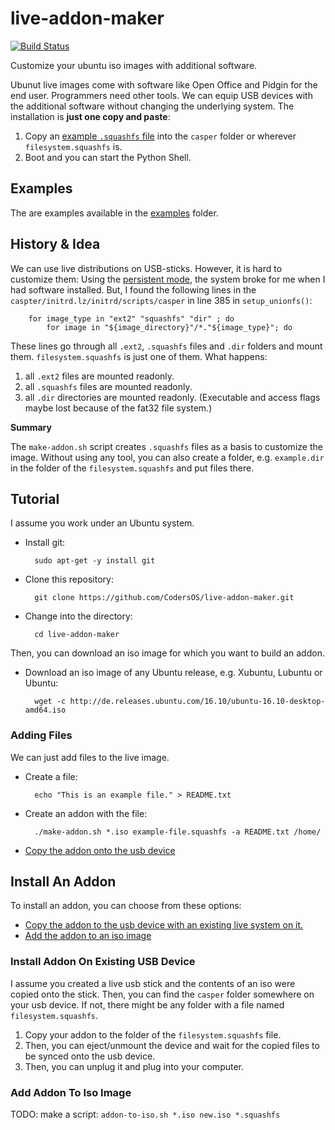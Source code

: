 live-addon-maker
================

[![Build Status](https://travis-ci.org/CodersOS/live-addon-maker.svg?branch=master)](https://travis-ci.org/CodersOS/live-addon-maker)

Customize your ubuntu iso images with additional software.

Ubunut live images come with software like Open Office and Pidgin for the end user.
Programmers need other tools.
We can equip USB devices with the additional software without changing the underlying system.
The installation is **just one copy and paste**:  

1. Copy an [example `.squashfs` file](examples) into the `casper` folder or wherever `filesystem.squashfs` is.
2. Boot and you can start the Python Shell.

Examples
--------

The are examples available in the [examples](examples#readme) folder.

History & Idea
--------------

We can use live distributions on USB-sticks. However, it is hard to customize them:
Using the [persistent mode](https://help.ubuntu.com/community/LiveCD/Persistence),
the system broke for me when I had software installed.
But, I found the following lines in the `caspter/initrd.lz/initrd/scripts/casper` in line 385 in `setup_unionfs()`:
```
    for image_type in "ext2" "squashfs" "dir" ; do
        for image in "${image_directory}"/*."${image_type}"; do
```
These lines go through all `.ext2`, `.squashfs` files and `.dir` folders and mount them.
`filesystem.squashfs` is just one of them. What happens:

1. all `.ext2` files are mounted readonly.
2. all `.squashfs` files are mounted readonly.
3. all `.dir` directories are mounted readonly. (Executable and access flags maybe lost because of the fat32 file system.)

**Summary**  

The `make-addon.sh` script creates `.squashfs` files as a basis to customize the image.
Without using any tool, you can also create a folder, e.g. `example.dir` in the folder of the `filesystem.squashfs` and put files there.

Tutorial
--------

I assume you work under an Ubuntu system.

- Install git:

        sudo apt-get -y install git

- Clone this repository:

        git clone https://github.com/CodersOS/live-addon-maker.git

- Change into the directory:

        cd live-addon-maker

Then, you can download an iso image for which you want to build an addon.

- Download an iso image of any Ubuntu release, e.g. Xubuntu, Lubuntu or Ubuntu:

        wget -c http://de.releases.ubuntu.com/16.10/ubuntu-16.10-desktop-amd64.iso

### Adding Files

We can just add files to the live image.

- Create a file:

        echo "This is an example file." > README.txt

- Create an addon with the file:

        ./make-addon.sh *.iso example-file.squashfs -a README.txt /home/

- [Copy the addon onto the usb device][ia]

## Install An Addon
[ia]: #install-an-addon 

To install an addon, you can choose from these options:

- [Copy the addon to the usb device with an existing live system on it.][ia-exist]
- [Add the addon to an iso image][ia-add]

### Install Addon On Existing USB Device
[ia-exist]: #install-addon-on-existing-usb-device

I assume you created a live usb stick and the contents of an iso were copied onto the stick.
Then, you can find the `casper` folder somewhere on your usb device.
If not, there might be any folder with a file named `filesystem.squashfs`.

1. Copy your addon to the folder of the `filesystem.squashfs` file.
2. Then, you can eject/unmount the device and wait for the copied files to be synced onto the usb device.
3. Then, you can unplug it and plug into your computer.

### Add Addon To Iso Image
[ia-add]: #add-addon-to-iso-image

TODO: make a script: `addon-to-iso.sh *.iso new.iso *.squashfs`
